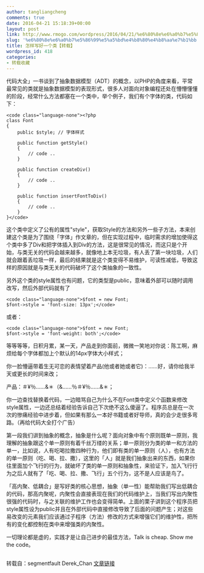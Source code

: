 ```yaml
---
author: tangliangcheng
comments: true
date: 2016-04-21 15:18:39+00:00
layout: post
link: http://www.rmogo.com/wordpress/2016/04/21/%e6%80%8e%e6%a0%b7%e5%86%99%e5%a5%bd%e4%b8%80%e4%b8%aa%e7%b1%bb/
slug: '%e6%80%8e%e6%a0%b7%e5%86%99%e5%a5%bd%e4%b8%80%e4%b8%aa%e7%b1%bb'
title: 怎样写好一个类【转载】
wordpress_id: 418
categories:
- 转载收藏
---
```


代码大全」一书谈到了抽象数据模型（ADT）的概念，以PHP的角度来看，平常最常见的类就是抽象数据模型的表现形式，很多人对面向对象编程还处在懵懵懂懂的阶段，经常什么方法都塞在一个类中，举个例子，我们有个字体的类，代码如下：





    
    <code class="language-none"><?php
    class Font
    {
        public $style; // 字体样式
    
        public function getStyle()
        {
            // code ..
        }
    
        public function createDiv()
        {
            // code ..
        }
    
        public function insertFontToDiv()
        {
            // code ..
        }
    }</code>






这个类中定义了公有的属性"style"，获取Style的方法和另外一些子方法，本来创建这个类是为了围绕「字体」作文章的，但在实现过程中，临时需求的增加使得这个类中多了Div和把字体插入到Div的方法，这是很常见的情况，而这只是个开始，与类无关的代码会越来越多，就像地上本无垃圾，有人丢了第一块垃圾，人们就会跟着丢垃圾一样，最后的结果就是这个类变得不易维护，可读性减低，导致这样的原因就是与类无关的代码破坏了这个类抽象的一致性。

另外这个类的style属性也有问题，它的类型是public，意味着外部可以随时调用改写，然后外部代码就有了





    
    <code class="language-none">$font = new Font;
    $font->style = 'font-size: 13px';</code>






或者：





    
    <code class="language-none">$font = new Font;
    $font->style = 'font-weight: both';</code>






等等等等，日积月累，某一天，产品走到你面前，微微一笑地对你说：陈工啊，麻烦给每个字体都加上个默认的14px字体大小样式；

你一脸懵逼带着生无可恋的表情望着产品(他或者她或者它)：……好，请你给我半天或更长的时间来改；

产品：＃¥％……&＊（&……％＃¥％……&＊；

你一边查找替换着代码，一边暗骂自己为什么不在Font类中定义个函数来修改style属性，一边还总结着经验告诉自己下次绝不这么傻逼了。程序员总是在一次次的惨痛经验中进步着，但如果有那么一本好书籍或者好导师，真的会少走很多弯路。（再给代码大全打个广告）

第一段我们讲到抽象的概念，抽象是什么呢？面向对象中有个原则既单一原则，我理解的抽象跟这个单一原则有着千丝万缕的关系；单一原则分为类的单一和方法的单一，比如说，人有吃喝拉撒四种行为，他们即有类的单一原则（人），也有方法的单一原则（吃、喝、拉、撒），这里的「人」就是我们抽象出来的东西，如果你往里面加个飞行的行为，就破坏了类的单一原则和抽象性，来验证下，加入飞行行为之后人就有了「吃、喝、拉、撒、飞行」五个行为，这不是人应该是鸟了。

「高内聚、低耦合」是写好类的核心思想，抽象（单一性）能帮助我们写出低耦合的代码，那高内聚呢，内聚性会直接表现在我们的代码维护上，当我们写出内聚性很强的代码时，与之关联的维护工作也会变得简单。上面的栗子讲到这个程序员把style属性设为public并且在外部代码中直接修改导致了后面的问题产生；对这些易改变的元素我们应该通过子程序（方法）修改的方式来增强它们的维护性，把所有的变化都控制在类中来增强类的内聚性。

一切理论都是虚的，实践才是让自己进步的最佳方法，Talk is cheap. Show me the code。



## 



转载自：segmentfault Derek_Chan [文章链接](https://segmentfault.com/a/1190000004968048)
